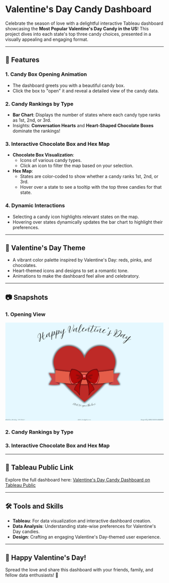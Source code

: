 # Valentine's Day Candy Dashboard

Celebrate the season of love with a delightful interactive Tableau dashboard showcasing the **Most Popular Valentine's Day Candy in the US**! This project dives into each state's top three candy choices, presented in a visually appealing and engaging format.

---

## 🌟 Features

### 1. **Candy Box Opening Animation**
- The dashboard greets you with a beautiful candy box.
- Click the box to "open" it and reveal a detailed view of the candy data.

### 2. **Candy Rankings by Type**
- **Bar Chart**: Displays the number of states where each candy type ranks as 1st, 2nd, or 3rd.
- Insights: **Conversation Hearts** and **Heart-Shaped Chocolate Boxes** dominate the rankings!

### 3. **Interactive Chocolate Box and Hex Map**
- **Chocolate Box Visualization**:
  - Icons of various candy types.
  - Click an icon to filter the map based on your selection.
- **Hex Map**:
  - States are color-coded to show whether a candy ranks 1st, 2nd, or 3rd.
  - Hover over a state to see a tooltip with the top three candies for that state.

### 4. **Dynamic Interactions**
- Selecting a candy icon highlights relevant states on the map.
- Hovering over states dynamically updates the bar chart to highlight their preferences.

---

## 🎨 Valentine's Day Theme

- A vibrant color palette inspired by Valentine's Day: reds, pinks, and chocolates.
- Heart-themed icons and designs to set a romantic tone.
- Animations to make the dashboard feel alive and celebratory.

---

## 📷 Snapshots

### 1. **Opening View**
![Candy Box - Closed View](Snapshot.png)

### 2. **Candy Rankings by Type**


### 3. **Interactive Chocolate Box and Hex Map**

---

## 🔗 Tableau Public Link

Explore the full dashboard here: [Valentine's Day Candy Dashboard on Tableau Public](https://public.tableau.com/app/profile/ajay.vishnu.addala/viz/HappyValentinesDayPopularCandyintheUSMOM2025W7/Opening)

---

## 🛠️ Tools and Skills
- **Tableau**: For data visualization and interactive dashboard creation.
- **Data Analysis**: Understanding state-wise preferences for Valentine's Day candies.
- **Design**: Crafting an engaging Valentine's Day-themed user experience.

---

## 💌 Happy Valentine's Day!
Spread the love and share this dashboard with your friends, family, and fellow data enthusiasts! 💝
